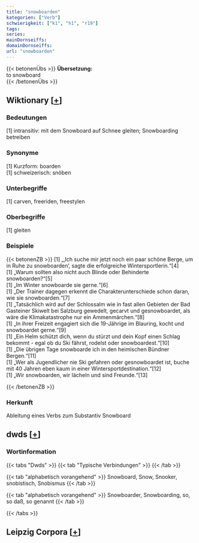 ```yaml
---
title: "snowboarden"
kategorien: ["Verb"]
schwierigkeit: ["k1", "h1", "r19"]
tags:
series:
mainDornseiffs:
domainDornseiffs:
url: "snowboarden"
---
```


{{< betonenÜbs >}}
**Übersetzung:**  
to snowboard  
{{< /betonenÜbs >}}

## Wiktionary [[+](https://de.wiktionary.org/wiki/snowboarden)]

### Bedeutungen
[1] intransitiv: mit dem Snowboard auf Schnee gleiten; Snowboarding betreiben  

### Synonyme
[1] Kurzform: boarden  
[1] schweizerisch: snöben  

### Unterbegriffe
[1] carven, freeriden, freestylen  

### Oberbegriffe
[1] gleiten  

### Beispiele
{{< betonenZB >}}
[1] „‚Ich suche mir jetzt noch ein paar schöne Berge, um in Ruhe zu snowboarden‘, sagte die erfolgreiche Wintersportlerin.“[4]  
[1] „Warum sollten also nicht auch Blinde oder Behinderte snowboarden?“[5]  
[1] „Im Winter snowboarde sie gerne.“[6]  
[1] „Der Trainer dagegen erkennt die Charakterunterschiede schon daran, wie sie snowboarden.“[7]  
[1] „Tatsächlich wird auf der Schlossalm wie in fast allen Gebieten der Bad Gasteiner Skiwelt bei Salzburg gewedelt, gecarvt und gesnowboardet, als wäre die Klimakatastrophe nur ein Ammenmärchen.“[8]  
[1] „In ihrer Freizeit engagiert sich die 19-Jährige im Blauring, kocht und snowboardet gerne.“[9]  
[1] „Ein Helm schützt dich, wenn du stürzt und dein Kopf einen Schlag bekommt - egal ob du Ski fährst, rodelst oder snowboardest.“[10]  
[1] „Die übrigen Tage snowboarde ich in den heimischen Bündner Bergen.“[11]  
[1] „Wer als Jugendlicher nie Ski gefahren oder gesnowboardet ist, buche mit 40 Jahren eben kaum in einer Wintersportdestination.“[12]  
[1] „Wir snowboarden, wir lächeln und sind Freunde.“[13]  

{{< /betonenZB >}}
### Herkunft
Ableitung eines Verbs zum Substantiv Snowboard  



## dwds [[+](https://www.dwds.de/wb/snowboarden)]

### Wortinformation
{{< tabs "Dwds" >}}
{{< tab "Typische Verbindungen" >}}
{{< /tab >}}

{{< tab "alphabetisch vorangehend" >}}
Snowboard, Snow, Snooker, snobistisch, Snobismus
{{< /tab >}}

{{< tab "alphabetisch vorangehend" >}}
Snowboarder, Snowboarding, so, so daß, so genannt
{{< /tab >}}

{{< /tabs >}}

## Leipzig Corpora [[+](https://corpora.uni-leipzig.de/en/res?word=snowboarden&corpusId=deu_newscrawl-public_2018)]

